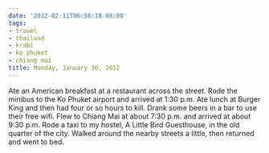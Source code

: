 ```yaml
---
date: '2012-02-11T06:50:18-08:00'
tags:
- travel
- thailand
- krabi
- ko phuket
- chiang mai
title: Monday, January 30, 2012
---
```


Ate an American breakfast at a restaurant across the street. Rode the minibus to the Ko Phuket airport and arrived at 1:30 p.m. Ate lunch at Burger King and then had four or so hours to kill. Drank some beers in a bar to use their free wifi. Flew to Chiang Mai at about 7:30 p.m. and arrived at about 9:30 p.m. Rode a taxi to my hostel, A Little Bird Guesthouse, in the old quarter of the city. Walked around the nearby streets a little, then returned and went to bed.
